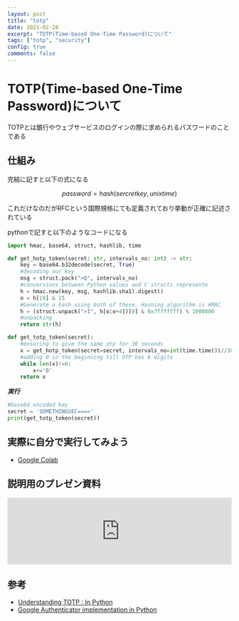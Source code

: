 ```yaml
---
layout: post
title: "totp"
date: 2021-02-28
excerpt: "TOTP(Time-based One-Time Password)について"
tags: ["totp", "security"]
config: true
comments: false
---
```


# TOTP(Time-based One-Time Password)について
TOTPとは銀行やウェブサービスのログインの際に求められるパスワードのことである  

## 仕組み

完結に記すと以下の式になる

$$
password = hash(sercretkey, unixtime)
$$

これだけなのだがRFCという国際規格にても定義されており挙動が正確に記述されている  

pythonで記すと以下のようなコードになる  

```python
import hmac, base64, struct, hashlib, time

def get_hotp_token(secret: str, intervals_no: int) -> str:
    key = base64.b32decode(secret, True)
    #decoding our key
    msg = struct.pack(">Q", intervals_no)
    #conversions between Python values and C structs represente
    h = hmac.new(key, msg, hashlib.sha1).digest()
    o = h[19] & 15
    #Generate a hash using both of these. Hashing algorithm is HMAC
    h = (struct.unpack(">I", h[o:o+4])[0] & 0x7fffffff) % 1000000
    #unpacking
    return str(h)

def get_totp_token(secret):
    #ensuring to give the same otp for 30 seconds
    x = get_hotp_token(secret=secret, intervals_no=int(time.time())//30)
    #adding 0 in the beginning till OTP has 6 digits
    while len(x)!=6:
        x+='0'
    return x
```

***実行***
```python
#base64 encoded key
secret = 'SOMETHINGSEC===='
print(get_totp_token(secret))
```

## 実際に自分で実行してみよう

 - [Google Colab](https://colab.research.google.com/drive/1udvedDvjN_cVC5dc4YQiTuvQGjBcE-10?usp=sharing)

## 説明用のプレゼン資料

<iframe src="https://docs.google.com/presentation/d/e/2PACX-1vSAE1QquRHNCDIU3FkM1eOI--NHdC5jnE14OgRrjbuVOxg-zQPMW8CDkrReuY6Gksm1PAPwZ0CaRUZs/embed?start=false&loop=false&delayms=3000" frameborder="0" width="100%" allowfullscreen="true" mozallowfullscreen="true" webkitallowfullscreen="true"></iframe>

## 参考
 - [Understanding TOTP : In Python](https://medium.com/analytics-vidhya/understanding-totp-in-python-bbe994606087)
 - [Google Authenticator implementation in Python](https://stackoverflow.com/questions/8529265/google-authenticator-implementation-in-python)
